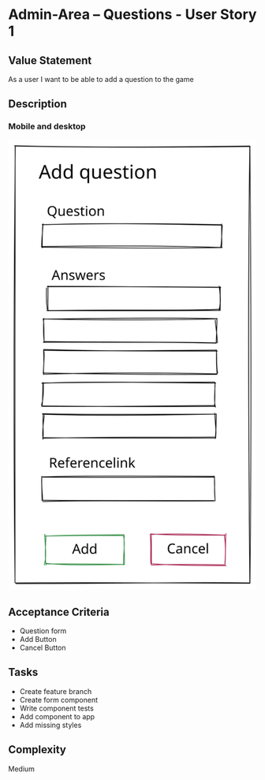 # Admin-Area – Questions - User Story 1

## Value Statement

As a user I want to be able to add a question to the game

## Description

### Mobile and desktop

![mobileAndDesktop](userStory001mobile.svg)

## Acceptance Criteria

- Question form
- Add Button
- Cancel Button

## Tasks

- Create feature branch
- Create form component
- Write component tests
- Add component to app
- Add missing styles

## Complexity

Medium
